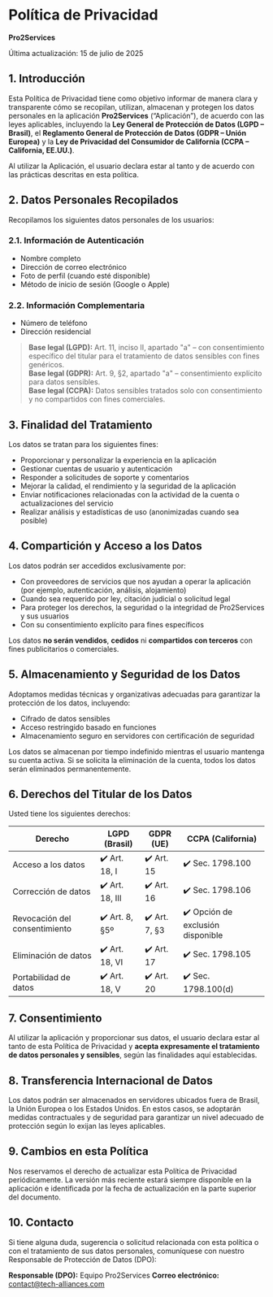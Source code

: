 # Política de Privacidad

**Pro2Services**

Última actualización: 15 de julio de 2025

## 1. Introducción

Esta Política de Privacidad tiene como objetivo informar de manera clara y transparente cómo se recopilan, utilizan, almacenan y protegen los datos personales en la aplicación **Pro2Services** (“Aplicación”), de acuerdo con las leyes aplicables, incluyendo la **Ley General de Protección de Datos (LGPD – Brasil)**, el **Reglamento General de Protección de Datos (GDPR – Unión Europea)** y la **Ley de Privacidad del Consumidor de California (CCPA – California, EE.UU.)**.

Al utilizar la Aplicación, el usuario declara estar al tanto y de acuerdo con las prácticas descritas en esta política.

## 2. Datos Personales Recopilados

Recopilamos los siguientes datos personales de los usuarios:

### 2.1. Información de Autenticación

- Nombre completo  
- Dirección de correo electrónico  
- Foto de perfil (cuando esté disponible)  
- Método de inicio de sesión (Google o Apple)

### 2.2. Información Complementaria

- Número de teléfono  
- Dirección residencial

> **Base legal (LGPD):** Art. 11, inciso II, apartado "a" – con consentimiento específico del titular para el tratamiento de datos sensibles con fines genéricos.  
> **Base legal (GDPR):** Art. 9, §2, apartado "a" – consentimiento explícito para datos sensibles.  
> **Base legal (CCPA):** Datos sensibles tratados solo con consentimiento y no compartidos con fines comerciales.

## 3. Finalidad del Tratamiento

Los datos se tratan para los siguientes fines:

- Proporcionar y personalizar la experiencia en la aplicación
- Gestionar cuentas de usuario y autenticación
- Responder a solicitudes de soporte y comentarios
- Mejorar la calidad, el rendimiento y la seguridad de la aplicación
- Enviar notificaciones relacionadas con la actividad de la cuenta o actualizaciones del servicio
- Realizar análisis y estadísticas de uso (anonimizadas cuando sea posible)



## 4. Compartición y Acceso a los Datos

Los datos podrán ser accedidos exclusivamente por:

- Con proveedores de servicios que nos ayudan a operar la aplicación (por ejemplo, autenticación, análisis, alojamiento)
- Cuando sea requerido por ley, citación judicial o solicitud legal
- Para proteger los derechos, la seguridad o la integridad de Pro2Services y sus usuarios
- Con su consentimiento explícito para fines específicos

Los datos **no serán vendidos**, **cedidos** ni **compartidos con terceros** con fines publicitarios o comerciales.

## 5. Almacenamiento y Seguridad de los Datos

Adoptamos medidas técnicas y organizativas adecuadas para garantizar la protección de los datos, incluyendo:

- Cifrado de datos sensibles  
- Acceso restringido basado en funciones  
- Almacenamiento seguro en servidores con certificación de seguridad

Los datos se almacenan por tiempo indefinido mientras el usuario mantenga su cuenta activa. Si se solicita la eliminación de la cuenta, todos los datos serán eliminados permanentemente.

## 6. Derechos del Titular de los Datos

Usted tiene los siguientes derechos:

|Derecho|LGPD (Brasil)|GDPR (UE)|CCPA (California)|
|--|--|--|--|
| Acceso a los datos |✔️ Art. 18, I |✔️ Art. 15 |✔️ Sec. 1798.100 |
| Corrección de datos |✔️ Art. 18, III |✔️ Art. 16 |✔️ Sec. 1798.106 |
| Revocación del consentimiento |✔️ Art. 8, §5º |✔️ Art. 7, §3 |✔️ Opción de exclusión disponible |
| Eliminación de datos |✔️ Art. 18, VI |✔️ Art. 17 |✔️ Sec. 1798.105 |
| Portabilidad de datos |✔️ Art. 18, V |✔️ Art. 20 |✔️ Sec. 1798.100(d) |

## 7. Consentimiento

Al utilizar la aplicación y proporcionar sus datos, el usuario declara estar al tanto de esta Política de Privacidad y **acepta expresamente el tratamiento de datos personales y sensibles**, según las finalidades aquí establecidas.

## 8. Transferencia Internacional de Datos

Los datos podrán ser almacenados en servidores ubicados fuera de Brasil, la Unión Europea o los Estados Unidos. En estos casos, se adoptarán medidas contractuales y de seguridad para garantizar un nivel adecuado de protección según lo exijan las leyes aplicables.

## 9. Cambios en esta Política

Nos reservamos el derecho de actualizar esta Política de Privacidad periódicamente. La versión más reciente estará siempre disponible en la aplicación e identificada por la fecha de actualización en la parte superior del documento.

## 10. Contacto

Si tiene alguna duda, sugerencia o solicitud relacionada con esta política o con el tratamiento de sus datos personales, comuníquese con nuestro Responsable de Protección de Datos (DPO):

**Responsable (DPO):** Equipo Pro2Services
**Correo electrónico:** contact@tech-alliances.com
